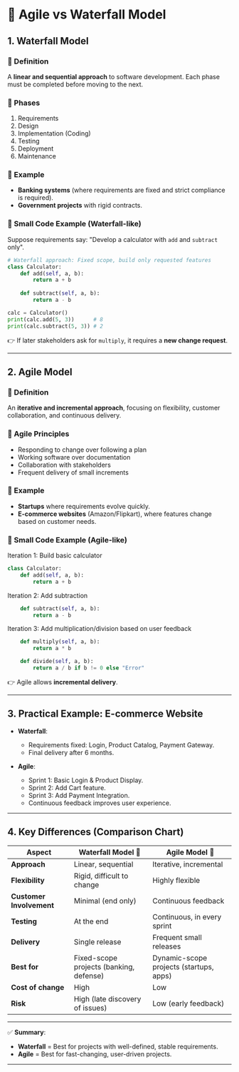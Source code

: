 # 📘 Agile vs Waterfall Model

## 1. Waterfall Model

### 🔹 Definition

A **linear and sequential approach** to software development. Each phase must be completed before moving to the next.

### 🔹 Phases

1. Requirements
2. Design
3. Implementation (Coding)
4. Testing
5. Deployment
6. Maintenance

### 🔹 Example

* **Banking systems** (where requirements are fixed and strict compliance is required).
* **Government projects** with rigid contracts.

### 🔹 Small Code Example (Waterfall-like)

Suppose requirements say: "Develop a calculator with `add` and `subtract` only".

```python
# Waterfall approach: Fixed scope, build only requested features
class Calculator:
    def add(self, a, b):
        return a + b
    
    def subtract(self, a, b):
        return a - b

calc = Calculator()
print(calc.add(5, 3))      # 8
print(calc.subtract(5, 3)) # 2
```

👉 If later stakeholders ask for `multiply`, it requires a **new change request**.

---

## 2. Agile Model

### 🔹 Definition

An **iterative and incremental approach**, focusing on flexibility, customer collaboration, and continuous delivery.

### 🔹 Agile Principles

* Responding to change over following a plan
* Working software over documentation
* Collaboration with stakeholders
* Frequent delivery of small increments

### 🔹 Example

* **Startups** where requirements evolve quickly.
* **E-commerce websites** (Amazon/Flipkart), where features change based on customer needs.

### 🔹 Small Code Example (Agile-like)

Iteration 1: Build basic calculator

```python
class Calculator:
    def add(self, a, b):
        return a + b
```

Iteration 2: Add subtraction

```python
    def subtract(self, a, b):
        return a - b
```

Iteration 3: Add multiplication/division based on user feedback

```python
    def multiply(self, a, b):
        return a * b

    def divide(self, a, b):
        return a / b if b != 0 else "Error"
```

👉 Agile allows **incremental delivery**.

---

## 3. Practical Example: E-commerce Website

* **Waterfall**:

  * Requirements fixed: Login, Product Catalog, Payment Gateway.
  * Final delivery after 6 months.
* **Agile**:

  * Sprint 1: Basic Login & Product Display.
  * Sprint 2: Add Cart feature.
  * Sprint 3: Add Payment Integration.
  * Continuous feedback improves user experience.

---

## 4. Key Differences (Comparison Chart)

| Aspect                   | Waterfall Model 🚰                      | Agile Model 🔄                          |
| ------------------------ | --------------------------------------- | --------------------------------------- |
| **Approach**             | Linear, sequential                      | Iterative, incremental                  |
| **Flexibility**          | Rigid, difficult to change              | Highly flexible                         |
| **Customer Involvement** | Minimal (end only)                      | Continuous feedback                     |
| **Testing**              | At the end                              | Continuous, in every sprint             |
| **Delivery**             | Single release                          | Frequent small releases                 |
| **Best for**             | Fixed-scope projects (banking, defense) | Dynamic-scope projects (startups, apps) |
| **Cost of change**       | High                                    | Low                                     |
| **Risk**                 | High (late discovery of issues)         | Low (early feedback)                    |

---

✅ **Summary**:

* **Waterfall** = Best for projects with well-defined, stable requirements.
* **Agile** = Best for fast-changing, user-driven projects.

---

